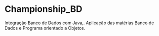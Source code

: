 # Championship_BD
Integração Banco de Dados com Java,.
Aplicação das matérias Banco de Dados e Programa orientado a Objetos.
